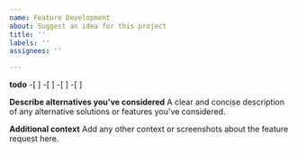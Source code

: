 ```yaml
---
name: Feature Development
about: Suggest an idea for this project
title: ''
labels: ''
assignees: ''

---
```


**todo**
-[ ]
-[ ]
-[ ]
-[ ]

**Describe alternatives you've considered**
A clear and concise description of any alternative solutions or features you've considered.

**Additional context**
Add any other context or screenshots about the feature request here.

